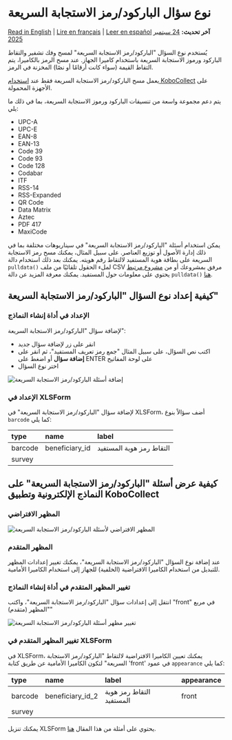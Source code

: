 # نوع سؤال الباركود/رمز الاستجابة السريعة
<a href="../barcode_qrcode_questions.html">Read in English</a> | <a href="../fr/barcode_qrcode_questions.html">Lire en français</a> | <a href="../es/barcode_qrcode_questions.html">Leer en español</a>
**آخر تحديث:** <a href="https://github.com/kobotoolbox/docs/blob/c5889af525a55f27747f919a026f9b7103f5c180/source/barcode_qrcode_questions.md" class="reference">24 سبتمبر 2025</a>

يُستخدم نوع السؤال "الباركود/رمز الاستجابة السريعة" لمسح وفك تشفير والتقاط الباركود ورموز الاستجابة السريعة باستخدام كاميرا الجهاز. عند مسح الرمز بالكاميرا، يتم التقاط القيمة (سواء كانت أرقامًا أو نصًا) المخزنة في الرمز.

<p class="note">
  يعمل مسح الباركود/رمز الاستجابة السريعة فقط عند <a href="kobocollect_on_android_latest.html">استخدام KoboCollect</a> على الأجهزة المحمولة.
</p>

يتم دعم مجموعة واسعة من تنسيقات الباركود ورموز الاستجابة السريعة، بما في ذلك ما يلي:

- UPC-A
- UPC-E
- EAN-8
- EAN-13
- Code 39
- Code 93
- Code 128
- Codabar
- ITF
- RSS-14
- RSS-Expanded
- QR Code
- Data Matrix
- Aztec
- PDF 417
- MaxiCode

يمكن استخدام أسئلة "الباركود/رمز الاستجابة السريعة" في سيناريوهات مختلفة بما في ذلك إدارة الأصول أو توزيع العناصر. على سبيل المثال، يمكنك مسح رمز الاستجابة السريعة على بطاقة هوية المستفيد لالتقاط رقم هويته. يمكنك بعد ذلك استخدام دالة `pulldata()` لملء الحقول تلقائيًا من ملف CSV مرفق بمشروعك أو من [مشروع مرتبط](dynamic_data_attachment.md) يحتوي على معلومات حول المستفيد. يمكنك معرفة المزيد عن دالة `pulldata()` [هنا](https://xlsform.org/en/#how-to-pull-data-from-csv).

## كيفية إعداد نوع السؤال "الباركود/رمز الاستجابة السريعة"

### الإعداد في أداة إنشاء النماذج

لإضافة سؤال "الباركود/رمز الاستجابة السريعة":

- انقر على زر <i class="k-icon k-icon-plus"></i> لإضافة سؤال جديد
- اكتب نص السؤال، على سبيل المثال "جمع رمز تعريف المستفيد"، ثم انقر على **إضافة سؤال** أو اضغط على ENTER على لوحة المفاتيح
- اختر نوع السؤال

![إضافة أسئلة الباركود/رمز الاستجابة السريعة](images/barcode_qrcode_questions/adding_barcode_qrcode_questions.gif)

### الإعداد في XLSForm

لإضافة سؤال "الباركود/رمز الاستجابة السريعة" في XLSForm، أضف سؤالاً بنوع `barcode` كما يلي:

| type    | name           | label                           |
| :------ | :------------- | :------------------------------ |
| barcode | beneficiary_id | التقاط رمز هوية المستفيد |
| survey  |

## كيفية عرض أسئلة "الباركود/رمز الاستجابة السريعة" على النماذج الإلكترونية وتطبيق KoboCollect

### المظهر الافتراضي

![المظهر الافتراضي لأسئلة الباركود/رمز الاستجابة السريعة](images/barcode_qrcode_questions/barcode_qrcode_default.png)

### المظهر المتقدم

عند إضافة نوع السؤال "الباركود/رمز الاستجابة السريعة"، يمكنك تغيير إعدادات المظهر للتبديل من استخدام الكاميرا الافتراضية (الخلفية) للجهاز إلى استخدام الكاميرا الأمامية.

### تغيير المظهر المتقدم في أداة إنشاء النماذج

انتقل إلى إعدادات سؤال "الباركود/رمز الاستجابة السريعة"، واكتب "front" في مربع "المظهر (متقدم)"

![تغيير مظهر أسئلة الباركود/رمز الاستجابة السريعة](images/barcode_qrcode_questions/change_appearance_barcode_qrcode_questions.png)

### تغيير المظهر المتقدم في XLSForm

في XLSForm، يمكنك تعيين الكاميرا الافتراضية لالتقاط "الباركود/رمز الاستجابة السريعة" لتكون الكاميرا الأمامية عن طريق كتابة 'front' في عمود `appearance` كما يلي:

| type    | name             | label                           | appearance |
| :------ | :--------------- | :------------------------------ | :--------- |
| barcode | beneficiary_id_2 | التقاط رمز هوية المستفيد | front      |
| survey  |

<p class="note">
  يمكنك تنزيل XLSForm يحتوي على أمثلة من هذا المقال
  <a
    download
    class="reference"
    href="./_static/files/barcode_qrcode_questions/barcode_qrcode_questions.xlsx"
    >هنا</a
  >.
</p>